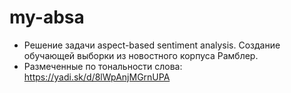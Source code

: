 # my-absa
* Решение задачи aspect-based sentiment analysis. Создание обучающей выборки из новостного корпуса Рамблер.
* Размеченные по тональности слова: https://yadi.sk/d/8lWpAnjMGrnUPA
